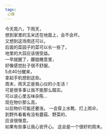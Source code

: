 ```yaml
---
tags:
 心情
---
```

今天周六，下雨天，  
想到家里的玉米还在地面上，会不会坏。  
又想到这场雨还可以，  
后面的菜园子的菜可以长一些了，  
地里的大蒜应该很受益。  
一早就醒了，朦胧睡意里，  
好像感觉肚子很不舒服，  
5点40分醒来，  
拿起手机想到这些。  
周末，雨天正是我心仪的小生活！  
可是很多事让我不能那么踏实。  
可以说心里五味杂陈…  
现在物价那么高，  
以后物价可能还要涨。
一会穿上水靴、打上雨伞，  
到野外看看有没有蘑菇、野菜的，  
应该很惬意。  
如果有些事让我心安开心。 
这会是一个很好的周末。
